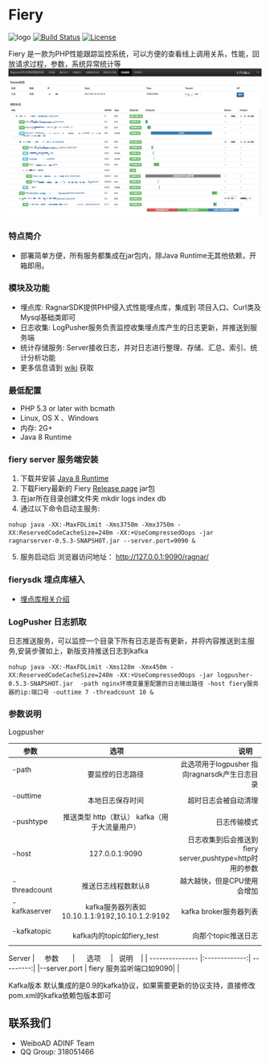 Fiery
====== 

![logo](https://img.shields.io/badge/status-alpha-red.svg)
[![Build Status](https://travis-ci.org/weiboad/fiery.png)](https://travis-ci.org/weiboad/fiery)
[![License](https://img.shields.io/badge/license-apache2-blue.svg)](LICENSE)


 Fiery 是一款为PHP性能跟踪监控系统，可以方便的查看线上调用关系，性能，回放请求过程，参数，系统异常统计等
![showtrace](docs/imgs/showtrace.png)


### 特点简介
 * 部署简单方便，所有服务都集成在jar包内，除Java Runtime无其他依赖，开箱即用。

### 模块及功能
 * 埋点库: RagnarSDK提供PHP侵入式性能埋点库，集成到 项目入口、Curl类及Mysql基础类即可
 * 日志收集: LogPusher服务负责监控收集埋点库产生的日志更新，并推送到服务端
 * 统计存储服务: Server接收日志，并对日志进行整理、存储、汇总、索引、统计分析功能
 * 更多信息请到 [wiki](https://github.com/weiboad/fiery/wiki) 获取

### 最低配置
 * PHP 5.3 or later with bcmath
 * Linux, OS X 、Windows
 * 内存: 2G+
 * Java 8 Runtime

### fiery server 服务端安装
 1. 下载并安装 [Java 8 Runtime](http://www.oracle.com/technetwork/java/javase/downloads/jdk8-downloads-2133151.html)
 2. 下载Fiery最新的 Fiery [Release page](https://github.com/weiboad/fiery/releases) jar包
 3. 在jar所在目录创建文件夹 mkdir logs index db
 4. 通过以下命令启动主服务:
 ```
 nohup java -XX:-MaxFDLimit -Xms3750m -Xmx3750m -XX:ReservedCodeCacheSize=240m -XX:+UseCompressedOops -jar ragnarserver-0.5.3-SNAPSHOT.jar --server.port=9090 &
 ```
 5. 服务启动后 浏览器访问地址： http://127.0.0.1:9090/ragnar/

### fierysdk 埋点库植入
 * [埋点库相关介绍](https://github.com/weiboad/fierysdk/blob/master/README.md)


### LogPusher 日志抓取
 日志推送服务，可以监控一个目录下所有日志是否有更新，并将内容推送到主服务,安装步骤如上，新版支持推送日志到kafka
 ```
 nohup java -XX:-MaxFDLimit -Xms128m -Xmx450m -XX:ReservedCodeCacheSize=240m -XX:+UseCompressedOops -jar logpusher-0.5.3-SNAPSHOT.jar  -path nginx环境变量里配置的日志输出路径 -host fiery服务器的ip:端口号 -outtime 7 -threadcount 10 &
 ```

### 参数说明
 Logpusher

|      参数        |      选项      |   说明    |
| --------------- |:-------------:| ---------:|
|-path            | 要监控的日志路径 | 此选项用于logpusher 指向ragnarsdk产生日志目录|
|-outtime         | 本地日志保存时间| 超时日志会被自动清理 |
|-pushtype       | 推送类型 http（默认） kafka（用于大流量用户）|日志传输模式|
|-host            | 127.0.0.1:9090 | 日志收集到后会推送到fiery server,pushtype=http时用的参数|
|-threadcount     | 推送日志线程数默认8  |越大越快，但是CPU使用会增加|
|-kafkaserver    | kafka服务器列表如 10.10.1.1:9192,10.10.1.2:9192| kafka broker服务器列表|
|-kafkatopic    | kafka内的topic如fiery_test|向那个topic推送日志|

Server
|      参数        |      选项      |   说明    |
| --------------- |:-------------:| ---------:|
|--server.port    | fiery 服务监听端口如9090| |

Kafka版本
默认集成的是0.9的kafka协议，如果需要更新的协议支持，直接修改pom.xml的kafka依赖包版本即可

## 联系我们
 * WeiboAD ADINF Team
 * QQ Group: 318051466
